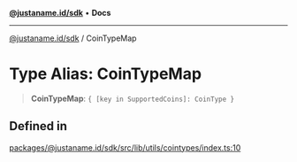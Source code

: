 [**@justaname.id/sdk**](../README.md) • **Docs**

***

[@justaname.id/sdk](../globals.md) / CoinTypeMap

# Type Alias: CoinTypeMap

> **CoinTypeMap**: `{ [key in SupportedCoins]: CoinType }`

## Defined in

[packages/@justaname.id/sdk/src/lib/utils/cointypes/index.ts:10](https://github.com/JustaName-id/JustaName-sdk/blob/7430def13fc61cd3fc8b89d25e0869ee390cc2d0/packages/@justaname.id/sdk/src/lib/utils/cointypes/index.ts#L10)
